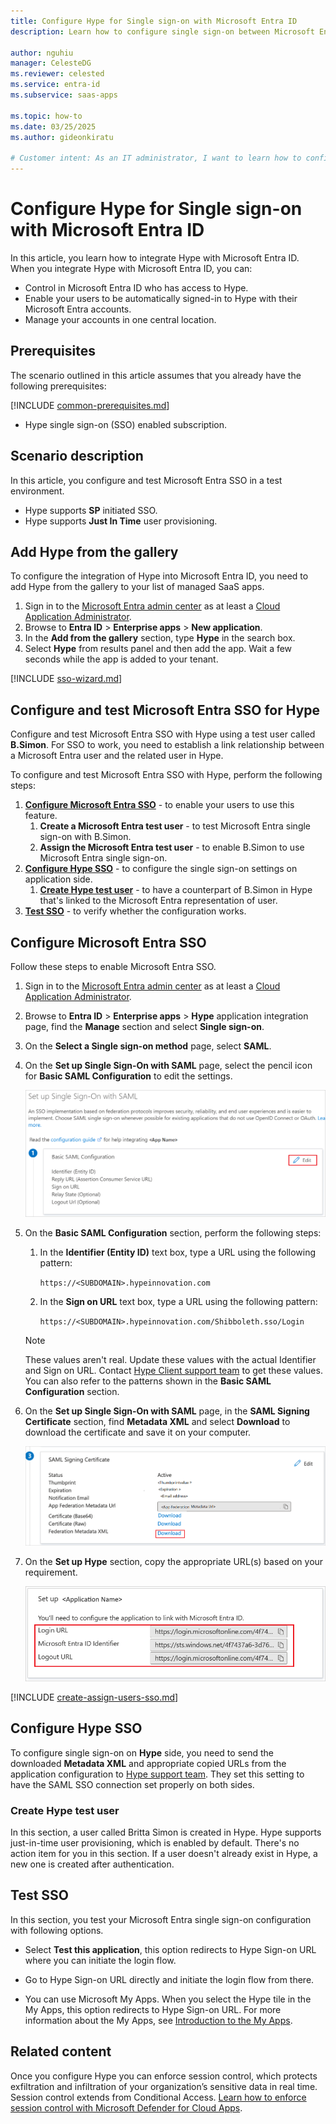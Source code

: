 ```yaml
---
title: Configure Hype for Single sign-on with Microsoft Entra ID
description: Learn how to configure single sign-on between Microsoft Entra ID and Hype.

author: nguhiu
manager: CelesteDG
ms.reviewer: celested
ms.service: entra-id
ms.subservice: saas-apps

ms.topic: how-to
ms.date: 03/25/2025
ms.author: gideonkiratu

# Customer intent: As an IT administrator, I want to learn how to configure single sign-on between Microsoft Entra ID and Hype so that I can control who has access to Hype, enable automatic sign-in with Microsoft Entra accounts, and manage my accounts in one central location.
---
```


# Configure Hype for Single sign-on with Microsoft Entra ID

In this article,  you learn how to integrate Hype with Microsoft Entra ID. When you integrate Hype with Microsoft Entra ID, you can:

* Control in Microsoft Entra ID who has access to Hype.
* Enable your users to be automatically signed-in to Hype with their Microsoft Entra accounts.
* Manage your accounts in one central location.

## Prerequisites

The scenario outlined in this article assumes that you already have the following prerequisites:

[!INCLUDE [common-prerequisites.md](~/identity/saas-apps/includes/common-prerequisites.md)]
* Hype single sign-on (SSO) enabled subscription.

## Scenario description

In this article,  you configure and test Microsoft Entra SSO in a test environment.

* Hype supports **SP** initiated SSO.
* Hype supports **Just In Time** user provisioning.

## Add Hype from the gallery

To configure the integration of Hype into Microsoft Entra ID, you need to add Hype from the gallery to your list of managed SaaS apps.

1. Sign in to the [Microsoft Entra admin center](https://entra.microsoft.com) as at least a [Cloud Application Administrator](~/identity/role-based-access-control/permissions-reference.md#cloud-application-administrator).
1. Browse to **Entra ID** > **Enterprise apps** > **New application**.
1. In the **Add from the gallery** section, type **Hype** in the search box.
1. Select **Hype** from results panel and then add the app. Wait a few seconds while the app is added to your tenant.

 [!INCLUDE [sso-wizard.md](~/identity/saas-apps/includes/sso-wizard.md)]

<a name='configure-and-test-azure-ad-sso-for-hype'></a>

## Configure and test Microsoft Entra SSO for Hype

Configure and test Microsoft Entra SSO with Hype using a test user called **B.Simon**. For SSO to work, you need to establish a link relationship between a Microsoft Entra user and the related user in Hype.

To configure and test Microsoft Entra SSO with Hype, perform the following steps:

1. **[Configure Microsoft Entra SSO](#configure-azure-ad-sso)** - to enable your users to use this feature.
    1. **Create a Microsoft Entra test user** - to test Microsoft Entra single sign-on with B.Simon.
    1. **Assign the Microsoft Entra test user** - to enable B.Simon to use Microsoft Entra single sign-on.
1. **[Configure Hype SSO](#configure-hype-sso)** - to configure the single sign-on settings on application side.
    1. **[Create Hype test user](#create-hype-test-user)** - to have a counterpart of B.Simon in Hype that's linked to the Microsoft Entra representation of user.
1. **[Test SSO](#test-sso)** - to verify whether the configuration works.

<a name='configure-azure-ad-sso'></a>

## Configure Microsoft Entra SSO

Follow these steps to enable Microsoft Entra SSO.

1. Sign in to the [Microsoft Entra admin center](https://entra.microsoft.com) as at least a [Cloud Application Administrator](~/identity/role-based-access-control/permissions-reference.md#cloud-application-administrator).
1. Browse to **Entra ID** > **Enterprise apps** > **Hype** application integration page, find the **Manage** section and select **Single sign-on**.
1. On the **Select a Single sign-on method** page, select **SAML**.
1. On the **Set up Single Sign-On with SAML** page, select the pencil icon for **Basic SAML Configuration** to edit the settings.

   ![Edit Basic SAML Configuration](common/edit-urls.png)

1. On the **Basic SAML Configuration** section, perform the following steps:

   1. In the **Identifier (Entity ID)** text box, type a URL using the following pattern:
    
      `https://<SUBDOMAIN>.hypeinnovation.com`

   1. In the **Sign on URL** text box, type a URL using the following pattern:
    
      `https://<SUBDOMAIN>.hypeinnovation.com/Shibboleth.sso/Login`

	> [!NOTE]
	> These values aren't real. Update these values with the actual Identifier and Sign on URL. Contact [Hype Client support team](mailto:itsupport@hype.de) to get these values. You can also refer to the patterns shown in the **Basic SAML Configuration** section.

1. On the **Set up Single Sign-On with SAML** page, in the **SAML Signing Certificate** section,  find **Metadata XML** and select **Download** to download the certificate and save it on your computer.

	![The Certificate download link](common/metadataxml.png)

1. On the **Set up Hype** section, copy the appropriate URL(s) based on your requirement.

	![Copy configuration URLs](common/copy-configuration-urls.png)

<a name='create-an-azure-ad-test-user'></a>

[!INCLUDE [create-assign-users-sso.md](~/identity/saas-apps/includes/create-assign-users-sso.md)]

## Configure Hype SSO

To configure single sign-on on **Hype** side, you need to send the downloaded **Metadata XML** and appropriate copied URLs from the application configuration to [Hype support team](mailto:itsupport@hype.de). They set this setting to have the SAML SSO connection set properly on both sides.

### Create Hype test user

In this section, a user called Britta Simon is created in Hype. Hype supports just-in-time user provisioning, which is enabled by default. There's no action item for you in this section. If a user doesn't already exist in Hype, a new one is created after authentication.

## Test SSO

In this section, you test your Microsoft Entra single sign-on configuration with following options. 

* Select **Test this application**, this option redirects to Hype Sign-on URL where you can initiate the login flow. 

* Go to Hype Sign-on URL directly and initiate the login flow from there.

* You can use Microsoft My Apps. When you select the Hype tile in the My Apps, this option redirects to Hype Sign-on URL. For more information about the My Apps, see [Introduction to the My Apps](https://support.microsoft.com/account-billing/sign-in-and-start-apps-from-the-my-apps-portal-2f3b1bae-0e5a-4a86-a33e-876fbd2a4510).

## Related content

Once you configure Hype you can enforce session control, which protects exfiltration and infiltration of your organization’s sensitive data in real time. Session control extends from Conditional Access. [Learn how to enforce session control with Microsoft Defender for Cloud Apps](/cloud-app-security/proxy-deployment-aad).
